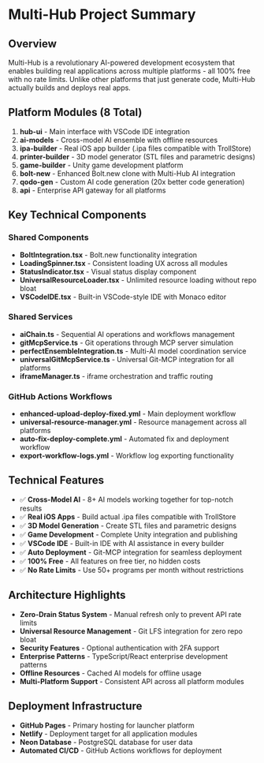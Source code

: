 # Multi-Hub Project Summary

## Overview
Multi-Hub is a revolutionary AI-powered development ecosystem that enables building real applications across multiple platforms - all 100% free with no rate limits. Unlike other platforms that just generate code, Multi-Hub actually builds and deploys real apps.

## Platform Modules (8 Total)
1. **hub-ui** - Main interface with VSCode IDE integration
2. **ai-models** - Cross-model AI ensemble with offline resources
3. **ipa-builder** - Real iOS app builder (.ipa files compatible with TrollStore)
4. **printer-builder** - 3D model generator (STL files and parametric designs)
5. **game-builder** - Unity game development platform
6. **bolt-new** - Enhanced Bolt.new clone with Multi-Hub AI integration
7. **qodo-gen** - Custom AI code generation (20x better code generation)
8. **api** - Enterprise API gateway for all platforms

## Key Technical Components

### Shared Components
- **BoltIntegration.tsx** - Bolt.new functionality integration
- **LoadingSpinner.tsx** - Consistent loading UX across all modules
- **StatusIndicator.tsx** - Visual status display component
- **UniversalResourceLoader.tsx** - Unlimited resource loading without repo bloat
- **VSCodeIDE.tsx** - Built-in VSCode-style IDE with Monaco editor

### Shared Services
- **aiChain.ts** - Sequential AI operations and workflows management
- **gitMcpService.ts** - Git operations through MCP server simulation
- **perfectEnsembleIntegration.ts** - Multi-AI model coordination service
- **universalGitMcpService.ts** - Universal Git-MCP integration for all platforms
- **iframeManager.ts** - iframe orchestration and traffic routing

### GitHub Actions Workflows
- **enhanced-upload-deploy-fixed.yml** - Main deployment workflow
- **universal-resource-manager.yml** - Resource management across all platforms
- **auto-fix-deploy-complete.yml** - Automated fix and deployment workflow
- **export-workflow-logs.yml** - Workflow log exporting functionality

## Technical Features
- ✅ **Cross-Model AI** - 8+ AI models working together for top-notch results
- ✅ **Real iOS Apps** - Build actual .ipa files compatible with TrollStore
- ✅ **3D Model Generation** - Create STL files and parametric designs
- ✅ **Game Development** - Complete Unity integration and publishing
- ✅ **VSCode IDE** - Built-in IDE with AI assistance in every builder
- ✅ **Auto Deployment** - Git-MCP integration for seamless deployment
- ✅ **100% Free** - All features on free tier, no hidden costs
- ✅ **No Rate Limits** - Use 50+ programs per month without restrictions

## Architecture Highlights
- **Zero-Drain Status System** - Manual refresh only to prevent API rate limits
- **Universal Resource Management** - Git LFS integration for zero repo bloat
- **Security Features** - Optional authentication with 2FA support
- **Enterprise Patterns** - TypeScript/React enterprise development patterns
- **Offline Resources** - Cached AI models for offline usage
- **Multi-Platform Support** - Consistent API across all platform modules

## Deployment Infrastructure
- **GitHub Pages** - Primary hosting for launcher platform
- **Netlify** - Deployment target for all application modules
- **Neon Database** - PostgreSQL database for user data
- **Automated CI/CD** - GitHub Actions workflows for deployment